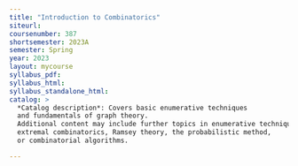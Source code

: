 ```yaml
---
title: "Introduction to Combinatorics"
siteurl:
coursenumber: 387
shortsemester: 2023A
semester: Spring
year: 2023
layout: mycourse
syllabus_pdf:
syllabus_html:
syllabus_standalone_html:
catalog: >
  *Catalog description*: Covers basic enumerative techniques
  and fundamentals of graph theory.
  Additional content may include further topics in enumerative techniques or graph theory,
  extremal combinatorics, Ramsey theory, the probabilistic method,
  or combinatorial algorithms.

---
```

